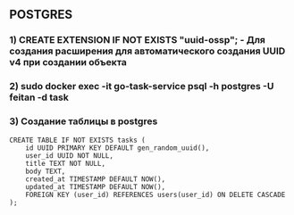 ## POSTGRES

### 1) CREATE EXTENSION IF NOT EXISTS "uuid-ossp"; - Для создания расширения для автоматического создания UUID v4 при создании объекта

### 2) sudo docker exec -it go-task-service psql -h postgres -U feitan -d task

### 3) Создание таблицы в postgres

```
CREATE TABLE IF NOT EXISTS tasks (
    id UUID PRIMARY KEY DEFAULT gen_random_uuid(),
    user_id UUID NOT NULL,
    title TEXT NOT NULL,
    body TEXT,
    created_at TIMESTAMP DEFAULT NOW(),
    updated_at TIMESTAMP DEFAULT NOW(),
    FOREIGN KEY (user_id) REFERENCES users(user_id) ON DELETE CASCADE
);
```

